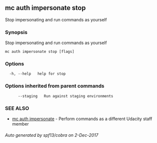 ## mc auth impersonate stop

Stop impersonating and run commands as yourself

### Synopsis


Stop impersonating and run commands as yourself

```
mc auth impersonate stop [flags]
```

### Options

```
  -h, --help   help for stop
```

### Options inherited from parent commands

```
      --staging   Run against staging environments
```

### SEE ALSO
* [mc auth impersonate](mc_auth_impersonate.md)	 - Perform commands as a different Udacity staff member

###### Auto generated by spf13/cobra on 2-Dec-2017
